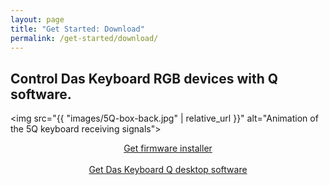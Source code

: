 ```yaml
---
layout: page
title: "Get Started: Download"
permalink: /get-started/download/
---
```


## Control Das Keyboard RGB devices with Q software.

<img src="{{ "images/5Q-box-back.jpg"  | relative_url }}" 
     alt="Animation of the 5Q keyboard receiving signals">

<div class="homepage__button_row">
  <div style="text-align:center;"><a
   href="{{ "get-started/firmware/"  | relative_url }}"
   class="btn btn-primary"> Get firmware installer</a>
</div>&nbsp;
  <div style="text-align:center;"><a style="margin-right:0px;" 
       href="{{ "get-started/software/"  | relative_url }}" class="btn btn-primary">
       Get Das&nbsp;Keyboard&nbsp;Q desktop software</a>
  </div>
</div>









